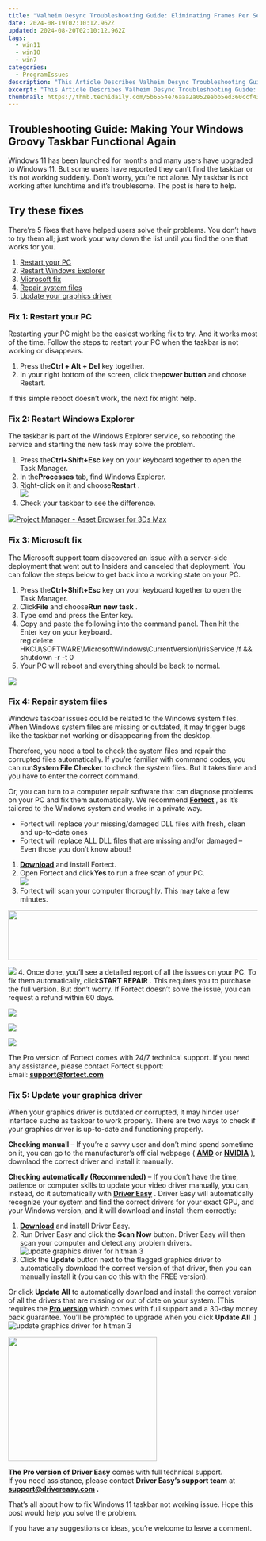 ```yaml
---
title: "Valheim Desync Troubleshooting Guide: Eliminating Frames Per Second (FPS) Drops and Hitches"
date: 2024-08-19T02:10:12.962Z
updated: 2024-08-20T02:10:12.962Z
tags:
  - win11
  - win10
  - win7
categories:
  - ProgramIssues
description: "This Article Describes Valheim Desync Troubleshooting Guide: Eliminating Frames Per Second (FPS) Drops and Hitches"
excerpt: "This Article Describes Valheim Desync Troubleshooting Guide: Eliminating Frames Per Second (FPS) Drops and Hitches"
thumbnail: https://thmb.techidaily.com/5b6554e76aaa2a052eebb5ed360ccf43529d16f47d56cedf742a90d738a59cc9.jpg
---
```


## Troubleshooting Guide: Making Your Windows Groovy Taskbar Functional Again

Windows 11 has been launched for months and many users have upgraded to Windows 11\. But some users have reported they can’t find the taskbar or it’s not working suddenly. Don’t worry, you’re not alone. My taskbar is not working after lunchtime and it’s troublesome. The post is here to help.

## Try these fixes

 There’re 5 fixes that have helped users solve their problems. You don’t have to try them all; just work your way down the list until you find the one that works for you.

1. [Restart your PC](https://tools.techidaily.com/drivereasy/download/)
2. [Restart Windows Explorer](https://tools.techidaily.com/drivereasy/download/)
3. [Microsoft fix](https://tools.techidaily.com/drivereasy/download/)
4. [Repair system files](https://tools.techidaily.com/drivereasy/download/)
5. [Update your graphics driver](https://tools.techidaily.com/drivereasy/download/)

### Fix 1: Restart your PC

 Restarting your PC might be the easiest working fix to try. And it works most of the time. Follow the steps to restart your PC when the taskbar is not working or disappears.

1. Press the**Ctrl + Alt + Del** key together.
2. In your right bottom of the screen, click the**power button** and choose Restart.

If this simple reboot doesn’t work, the next fix might help.

### Fix 2: Restart Windows Explorer

 The taskbar is part of the Windows Explorer service, so rebooting the service and starting the new task may solve the problem.

1. Press the**Ctrl+Shift+Esc** key on your keyboard together to open the Task Manager.
2. In the**Processes** tab, find Windows Explorer.
3. Right-click on it and choose**Restart** .  
![](https://images.drivereasy.com/wp-content/uploads/2022/01/task1.jpg)
4. Check your taskbar to see the difference.

<!-- affiliate ads begin -->
<a href="https://secure.2checkout.com/order/checkout.php?PRODS=4709458&QTY=1&AFFILIATE=108875&CART=1"><img src="https://3d-kstudio.com/wp-content/uploads/2019/10/Project-Manager-version-3-1600x900-768x419.jpg" border="0">Project Manager - Asset Browser for 3Ds Max</a>
<!-- affiliate ads end -->
### Fix 3: Microsoft fix

 The Microsoft support team discovered an issue with a server-side deployment that went out to Insiders and canceled that deployment. You can follow the steps below to get back into a working state on your PC.

1. Press the**Ctrl+Shift+Esc** key on your keyboard together to open the Task Manager.
2. Click**File** and choose**Run new task** .
3. Type cmd and press the Enter key.
4. Copy and paste the following into the command panel. Then hit the Enter key on your keyboard.  
 reg delete HKCU\\SOFTWARE\\Microsoft\\Windows\\CurrentVersion\\IrisService /f && shutdown -r -t 0
5. Your PC will reboot and everything should be back to normal.

<!-- affiliate ads begin -->
<a href="https://secure.2checkout.com/order/checkout.php?PRODS=32667153&QTY=1&AFFILIATE=108875&CART=1"><img src="https://www.coolmuster.com/uploads/image/20201228/feature02.png" border="0"></a>
<!-- affiliate ads end -->
### Fix 4: Repair system files

 Windows taskbar issues could be related to the Windows system files. When Windows system files are missing or outdated, it may trigger bugs like the taskbar not working or disappearing from the desktop.

 Therefore, you need a tool to check the system files and repair the corrupted files automatically. If you’re familiar with command codes, you can run**System File Checker** to check the system files. But it takes time and you have to enter the correct command.

 Or, you can turn to a computer repair software that can diagnose problems on your PC and fix them automatically. We recommend **[Fortect](https://tools.techidaily.com/drivereasy/download/)**  , as it’s tailored to the Windows system and works in a private way.

* Fortect will replace your missing/damaged DLL files with fresh, clean and up-to-date ones
* Fortect will replace ALL DLL files that are missing and/or damaged – Even those you don’t know about!

1. **[Download](https://tools.techidaily.com/drivereasy/download/)**  and install Fortect.
2. Open Fortect and click**Yes** to run a free scan of your PC.  
![](https://images.drivereasy.com/wp-content/uploads/2022/01/fortect-1.jpg)
3. Fortect will scan your computer thoroughly. This may take a few minutes.  
<!-- affiliate ads begin -->
<a href="https://imp.i110150.net/c/5597632/924299/11305" target="_top" id="924299"><img src="//a.impactradius-go.com/display-ad/11305-924299" border="0" alt="" width="520" height="100"/></a>
<!-- affiliate ads end -->
![](https://images.drivereasy.com/wp-content/uploads/2022/01/fortect-2.jpg)
4. Once done, you’ll see a detailed report of all the issues on your PC. To fix them automatically, click**START REPAIR** . This requires you to purchase the full version. But don’t worry. If Fortect doesn’t solve the issue, you can request a refund within 60 days.  
<!-- affiliate ads begin -->
<a href="https://shop.incomedia.eu/order/checkout.php?PRODS=39655089&QTY=1&AFFILIATE=108875&CART=1"><img src="https://incomedia.eu/files/images/affiliates/wa/01_WA_728x90.jpg" border="0"></a>
<!-- affiliate ads end -->
![](https://images.drivereasy.com/wp-content/uploads/2022/01/fortect-3.jpg)

<!-- affiliate ads begin -->
<a href="https://store.revouninstaller.com/order/checkout.php?PRODS=28010250&QTY=1&AFFILIATE=108875&CART=1"><img src="https://secure.avangate.com/images/merchant/4282ec8de8c9be897e7aff4aa231b1a4/336__280a.jpg" border="0"></a>
<!-- affiliate ads end -->
 The Pro version of Fortect comes with 24/7 technical support. If you need any assistance, please contact Fortect support:  
 Email: **<support@fortect.com>**

### Fix 5: Update your graphics driver

 When your graphics driver is outdated or corrupted, it may hinder user interface suche as taskbar to work properly. There are two ways to check if your graphics driver is up-to-date and functioning properly.

**Checking manuall** – If you’re a savvy user and don’t mind spend sometime on it, you can go to the manufacturer’s official webpage ( **[AMD](https://www.amd.com/en/support)**  or **[NVIDIA](https://tools.techidaily.com/drivereasy/download/)**  ), downlaod the correct driver and install it manually.

**Checking automatically (Recommended)** – If you don’t have the time, patience or computer skills to update your video driver manually, you can, instead, do it automatically with **[Driver Easy](https://tools.techidaily.com/drivereasy/download/)**  . Driver Easy will automatically recognize your system and find the correct drivers for your exact GPU, and your Windows version, and it will download and install them correctly:

1. **[Download](https://tools.techidaily.com/drivereasy/download/)**  and install Driver Easy.
2. Run Driver Easy and click the **Scan Now** button. Driver Easy will then scan your computer and detect any problem drivers.  
![update graphics driver for hitman 3](https://images.drivereasy.com/wp-content/uploads/2021/01/update-graphics-driver-de-1.jpg)
3. Click the **Update** button next to the flagged graphics driver to automatically download the correct version of that driver, then you can manually install it (you can do this with the FREE version).  

 Or click **Update All** to automatically download and install the correct version of all the drivers that are missing or out of date on your system. (This requires the **[Pro version](https://tools.techidaily.com/drivereasy/download/)**  which comes with full support and a 30-day money back guarantee. You’ll be prompted to upgrade when you click **Update All** .)  
![update graphics driver for hitman 3](https://images.drivereasy.com/wp-content/uploads/2021/01/update-graphics-driver-de-2.jpg)

<!-- affiliate ads begin -->
<a href="https://bluettius.sjv.io/c/5597632/2027209/17108" target="_top" id="2027209"><img src="//a.impactradius-go.com/display-ad/17108-2027209" border="0" alt="" width="300" height="250"/></a><img height="0" width="0" src="https://imp.pxf.io/i/5597632/2027209/17108" style="position:absolute;visibility:hidden;" border="0" />
<!-- affiliate ads end -->
**The Pro version of Driver Easy** comes with full technical support.  
 If you need assistance, please contact **Driver Easy’s support team** at **[support@drivereasy.com](https://tools.techidaily.com/drivereasy/download/) .**

 That’s all about how to fix Windows 11 taskbar not working issue. Hope this post would help you solve the problem.

 If you have any suggestions or ideas, you’re welcome to leave a comment.

<ins class="adsbygoogle"
     style="display:block"
     data-ad-format="autorelaxed"
     data-ad-client="ca-pub-7571918770474297"
     data-ad-slot="1223367746"></ins>



<ins class="adsbygoogle"
     style="display:block"
     data-ad-client="ca-pub-7571918770474297"
     data-ad-slot="8358498916"
     data-ad-format="auto"
     data-full-width-responsive="true"></ins>


